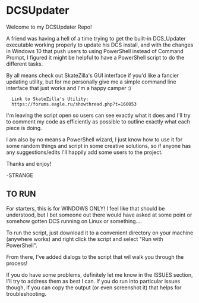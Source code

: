 # DCSUpdater
Welcome to my DCSUpdater Repo!

A friend was having a hell of a time trying to get the built-in DCS_Updater executable working properly to update his DCS install, and with the changes in Windows 10 that push users to using PowerShell instead of Command Prompt, I figured it might be helpful to have a PowerShell script to do the different tasks.

By all means check out SkateZilla's GUI interface if you'd like a fancier updating utility, but for me personally give me a simple command line interface that just works and I'm a happy camper :)

      Link to SkateZilla's Utility:
      https://forums.eagle.ru/showthread.php?t=160053
      
I'm leaving the script open so users can see exactly what it does and I'll try to comment my code as efficiently as possible to outline exactly what each piece is doing.

I am also by no means a PowerShell wizard, I just know how to use it for some random things and script in some creative solutions, so if anyone has any suggestions/edits I'll happily add some users to the project.

Thanks and enjoy!

-STRANGE

## TO RUN

For starters, this is for WINDOWS ONLY! I feel like that should be understood, but I bet someone out there would have asked at some point or somehow gotten DCS running on Linux or something....

To run the script, just download it to a convenient directory on your machine (anywhere works) and right click the script and select "Run with PowerShell".

From there, I've added dialogs to the script that wil walk you through the process!

If you do have some problems, definitely let me know in the ISSUES section, I'll try to address them as best I can.
If you do run into particular issues though, if you can copy the output (or even screenshot it) that helps for troubleshooting.
